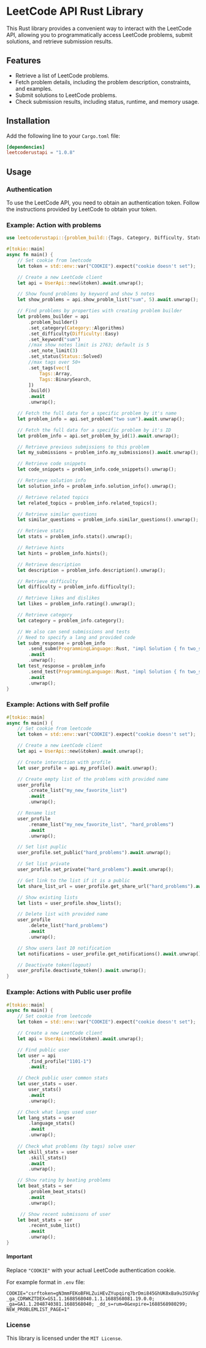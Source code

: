 # LeetCode API Rust Library
This Rust library provides a convenient way to interact with the LeetCode API, allowing you to programmatically access LeetCode problems, submit solutions, and retrieve submission results.
## Features
* Retrieve a list of LeetCode problems.
* Fetch problem details, including the problem description, constraints, and examples.
* Submit solutions to LeetCode problems.
* Check submission results, including status, runtime, and memory usage.

## Installation

Add the following line to your `Cargo.toml` file:
```toml
[dependencies]
leetcoderustapi = "1.0.8"
```
## Usage
### Authentication
To use the LeetCode API, you need to obtain an authentication token. Follow the instructions provided by LeetCode to obtain your token.

### Example: Action with problems
```rust
use leetcoderustapi::{problem_build::{Tags, Category, Difficulty, Status}, UserApi, ProgrammingLanguage,};

#[tokio::main]
async fn main() {
    // Set cookie from leetcode
    let token = std::env::var("COOKIE").expect("cookie doesn't set");

    // Create a new LeetCode client
    let api = UserApi::new(&token).await.unwrap();

    // Show found problems by keyword and show 5 notes
    let show_problems = api.show_problm_list("sum", 5).await.unwrap();

    // Find problems by properties with creating problem builder
    let problems_builder = api
        .problem_builder()
        .set_category(Category::Algorithms)
        .set_difficulty(Difficulty::Easy)
        .set_keyword("sum")
        //max show notes limit is 2763; default is 5
        .set_note_limit(3)
        .set_status(Status::Solved)
        //max tags over 50+
        .set_tags(vec![
            Tags::Array,
            Tags::BinarySearch,
        ])
        .build()
        .await
        .unwrap();

    // Fetch the full data for a specific problem by it's name
    let problem_info = api.set_problem("two sum").await.unwrap();

    // Fetch the full data for a specific problem by it's ID
    let problem_info = api.set_problem_by_id(1).await.unwrap();

    // Retrieve previous submissions to this problem
    let my_submissions = problem_info.my_submissions().await.unwrap();

    // Retrieve code snippets
    let code_snippets = problem_info.code_snippets().unwrap();

    // Retrieve solution info
    let solution_info = problem_info.solution_info().unwrap();

    // Retrieve related topics
    let related_topics = problem_info.related_topics();

    // Retrieve similar questions
    let similar_questions = problem_info.similar_questions().unwrap();

    // Retrieve stats
    let stats = problem_info.stats().unwrap();

    // Retrieve hints
    let hints = problem_info.hints();

    // Retrieve description
    let description = problem_info.description().unwrap();

    // Retrieve difficulty
    let difficulty = problem_info.difficulty();

    // Retrieve likes and dislikes
    let likes = problem_info.rating().unwrap();

    // Retrieve category
    let category = problem_info.category();

    // We also can send submissions and tests
    // Need to specify a lang and provided code
    let subm_response = problem_info
        .send_subm(ProgrammingLanguage::Rust, "impl Solution { fn two_sum() {}}")
        .await
        .unwrap();
    let test_response = problem_info
        .send_test(ProgrammingLanguage::Rust, "impl Solution { fn two_sum() {}}")
        .await
        .unwrap();
}
```

### Example: Actions with Self profile
```rust
#[tokio::main]
async fn main() {
    // Set cookie from leetcode
    let token = std::env::var("COOKIE").expect("cookie doesn't set");

    // Create a new LeetCode client
    let api = UserApi::new(&token).await.unwrap();

    // Create interaction with profile
    let user_profile = api.my_profile().await.unwrap();

    // Create empty list of the problems with provided name
    user_profile
        .create_list("my_new_favorite_list")
        .await
        .unwrap();

    // Rename list
    user_profile
        .rename_list("my_new_favorite_list", "hard_problems")
        .await
        .unwrap();

    // Set list puplic
    user_profile.set_public("hard_problems").await.unwrap();

    // Set list private
    user_profile.set_private("hard_problems").await.unwrap();

    // Get link to the list if it is a public
    let share_list_url = user_profile.get_share_url("hard_problems").await.unwrap();

    // Show existing lists
    let lists = user_profile.show_lists();

    // Delete list with provided name
    user_profile
        .delete_list("hard_problems")
        .await
        .unwrap();

    // Show users last 10 notification
    let notifications = user_profile.get_notifications().await.unwrap();

    // Deactivate token(logout)
    user_profile.deactivate_token().await.unwrap();
}
```
### Example: Actions with Public user profile
```rust
#[tokio::main]
async fn main() {
    // Set cookie from leetcode
    let token = std::env::var("COOKIE").expect("cookie doesn't set");

    // Create a new LeetCode client
    let api = UserApi::new(&token).await.unwrap();

    // Find public user
    let user = api
        .find_profile("1101-1")
        .await;

    // Check public user common stats
    let user_stats = user.
        user_stats()
        .await
        .unwrap();

    // Check what langs used user
    let lang_stats = user
        .language_stats()
        .await
        .unwrap();
    
    // Check what problems (by tags) solve user
    let skill_stats = user
        .skill_stats()
        .await
        .unwrap();

    // Show rating by beating problems
    let beat_stats = ser
        .problem_beat_stats()
        .await
        .unwrap();

     // Show recent submissons of user
    let beat_stats = ser
        .recent_subm_list()
        .await
        .unwrap();
}
```


#### Important
Replace `"COOKIE"` with your actual LeetCode authentication cookie.

For example format in `.env` file:

```env
COOKIE="csrftoken=gN3mmFEKoBFHLZuiHEvZYupqirq7brDmi845GhUK8xBa9u3SUVkgTPFTPsLFuAzR; _ga_CDRWKZTDEX=GS1.1.1688568040.1.1.1688568081.19.0.0; _ga=GA1.1.2048740381.1688568040; _dd_s=rum=0&expire=1688568980299; NEW_PROBLEMLIST_PAGE=1"
```

### License
This library is licensed under the `MIT License`.
